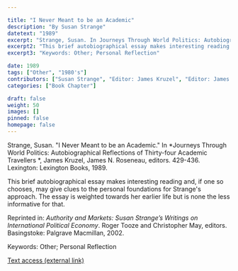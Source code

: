```yaml
---

title: "I Never Meant to be an Academic"
description: "By Susan Strange"
datetext: "1989"
excerpt: "Strange, Susan. In Journeys Through World Politics: Autobiographical Reflections of Thirty-four Academic Travellers. James Kruzel, James N. Roseneau, editors. 429-436. Lexington: Lexington Books, 1989."
excerpt2: "This brief autobiographical essay makes interesting reading and, if one so chooses, may give clues to the personal foundations for Strange's approach. The essay is weighted towards her earlier life but is none the less informative for that. Reprinted in: Authority and Markets: Susan Strange’s Writings on International Political Economy. Roger Tooze and Christopher May, editors. Basingstoke: Palgrave Macmillan, 2002."
excerpt3: "Keywords: Other; Personal Reflection"

date: 1989
tags: ["Other", "1980's"]
contributors: ["Susan Strange", "Editor: James Kruzel", "Editor: James N. Roseneau"]
categories: ["Book Chapter"]

draft: false
weight: 50
images: []
pinned: false
homepage: false
---
```


Strange, Susan. "I Never Meant to be an Academic." In *Journeys Through World Politics: Autobiographical Reflections of Thirty-four Academic Travellers *, James Kruzel, James N. Roseneau, editors. 429-436. Lexington: Lexington Books, 1989.

This brief autobiographical essay makes interesting reading and, if one so chooses, may give clues to the personal foundations for Strange's approach. The essay is weighted towards her earlier life but is none the less informative for that.

Reprinted in: *Authority and Markets: Susan Strange’s Writings on International Political Economy*. Roger Tooze and Christopher May, editors. Basingstoke: Palgrave Macmillan, 2002.

Keywords: Other; Personal Reflection

[Text access (external link)](https://www.worldcat.org/title/1023962570)
